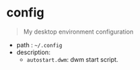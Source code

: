 # config
> My desktop environment configuration

* path : `~/.config`
* description: 
    * `autostart.dwm`: dwm start script.
